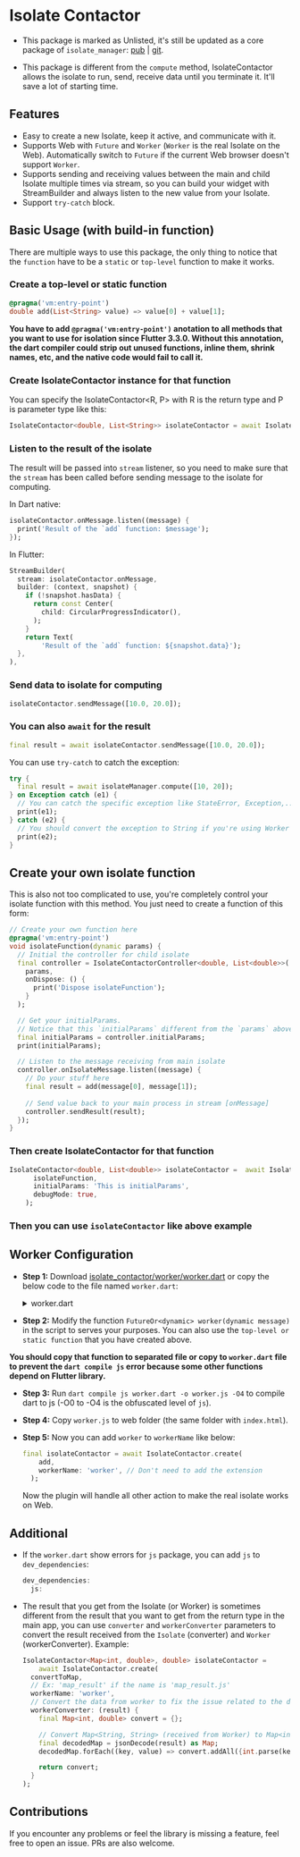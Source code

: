 # Isolate Contactor

* This package is marked as Unlisted, it's still be updated as a core package of `isolate_manager`: [pub](https://pub.dev/packages/isolate_manager) | [git](https://github.com/vursin/isolate_manager).

* This package is different from the `compute` method, IsolateContactor allows the isolate to run, send, receive data until you terminate it. It'll  save a lot of starting time.

## Features

* Easy to create a new Isolate, keep it active, and communicate with it.
* Supports Web with `Future` and `Worker` (`Worker` is the real Isolate on the Web). Automatically switch to `Future` if the current Web browser doesn't support `Worker`.
* Supports sending and receiving values between the main and child Isolate multiple times via stream, so you can build your widget with StreamBuilder and always listen to the new value from your Isolate.
* Support `try-catch` block.

## Basic Usage (with build-in function)

There are multiple ways to use this package, the only thing to notice that the `function` have to be a `static` or `top-level` function to make it works.

### Create a top-level or static function

``` dart
@pragma('vm:entry-point')
double add(List<String> value) => value[0] + value[1];
```

**You have to add `@pragma('vm:entry-point')` anotation to all methods that you want to use for isolation since Flutter 3.3.0. Without this annotation, the dart compiler could strip out unused functions, inline them, shrink names, etc, and the native code would fail to call it.**

### Create IsolateContactor instance for that function

You can specify the IsolateContactor<R, P> with R is the return type and P is parameter type like this:

``` dart
IsolateContactor<double, List<String>> isolateContactor = await IsolateContactor.create(add);
```

### Listen to the result of the isolate

The result will be passed into `stream` listener, so you need to make sure that the `stream` has been called before sending message to the isolate for computing.

In Dart native:

``` dart
isolateContactor.onMessage.listen((message) {
  print('Result of the `add` function: $message');
});
```

In Flutter:

``` dart
StreamBuilder(
  stream: isolateContactor.onMessage,
  builder: (context, snapshot) {
    if (!snapshot.hasData) {
      return const Center(
        child: CircularProgressIndicator(),
      );
    }
    return Text(
        'Result of the `add` function: ${snapshot.data}');
  },
),
```

### Send data to isolate for computing

``` dart
isolateContactor.sendMessage([10.0, 20.0]);
```

### You can also `await` for the result

``` dart
final result = await isolateContactor.sendMessage([10.0, 20.0]);
```

You can use `try-catch` to catch the exception:

``` dart
try {
  final result = await isolateManager.compute([10, 20]);
} on Exception catch (e1) {
  // You can catch the specific exception like StateError, Exception,..
  print(e1);
} catch (e2) {
  // You should convert the exception to String if you're using Worker and use this way to catch it
  print(e2);
}
```

## Create your own isolate function

This is also not too complicated to use, you're completely control your isolate function with this method.
You just need to create a function of this form:

``` dart
// Create your own function here
@pragma('vm:entry-point')
void isolateFunction(dynamic params) {
  // Initial the controller for child isolate
  final controller = IsolateContactorController<double, List<double>>(
    params, 
    onDispose: () {
      print('Dispose isolateFunction');
    }
  );

  // Get your initialParams.
  // Notice that this `initialParams` different from the `params` above.
  final initialParams = controller.initialParams;
  print(initialParams);

  // Listen to the message receiving from main isolate
  controller.onIsolateMessage.listen((message) {
    // Do your stuff here
    final result = add(message[0], message[1]);
    
    // Send value back to your main process in stream [onMessage]
    controller.sendResult(result);
  });
}
```

### Then create IsolateContactor for that function

``` dart
IsolateContactor<double, List<double>> isolateContactor =  await IsolateContactor.createOwnIsolate(
      isolateFunction,
      initialParams: 'This is initialParams',
      debugMode: true,
    );
```

### Then you can use `isolateContactor` like above example

## Worker Configuration

* **Step 1:** Download [isolate_contactor/worker/worker.dart](https://raw.githubusercontent.com/vursin/isolate_contactor/main/worker/worker.dart) or copy the below code to the file named `worker.dart`:

  <details>
  
  <summary>worker.dart</summary>

  ``` dart
  // ignore_for_file: avoid_web_libraries_in_flutter, depend_on_referenced_packages

  import 'dart:async';
  import 'dart:convert';
  import 'dart:html' as html;
  import 'dart:js' as js;

  import 'package:isolate_contactor/src/utils/exception.dart';
  import 'package:js/js.dart' as pjs;
  import 'package:js/js_util.dart' as js_util;

  @pjs.JS('self')
  external dynamic get globalScopeSelf;

  /// dart compile js worker.dart -o worker.js -O4

  /// In most cases you don't need to modify this function
  main() {
  callbackToStream('onmessage', (html.MessageEvent e) {
    return js_util.getProperty(e, 'data');
  }).listen((message) async {
    final Completer completer = Completer();
    completer.future.then(
    (value) => jsSendMessage(value),
    onError: (err, stack) =>
      jsSendMessage(IsolateException(err, stack).toJson()),
    );
    try {
    completer.complete(worker(message));
    } catch (err, stack) {
    jsSendMessage(IsolateException(err, stack).toJson());
    }
  });
  }

  /// TODO: Modify your function here:
  ///
  ///  Do this if you need to throw an exception
  ///
  ///  You should only throw the `message` instead of a whole Object because it may
  ///  not show as expected when sending back to the main app.
  ///
  /// ``` dart
  ///  return throw 'This is an error that you need to catch in your main app';
  /// ```
  FutureOr<dynamic> worker(dynamic message) {
  // Best way to use this method is encoding the result to JSON
  // before sending to the main app, then you can decode it back to
  // the return type you want with `workerConverter`.
  return jsonEncode(message);
  }

  /// Internal function
  Stream<T> callbackToStream<J, T>(
    String name, T Function(J jsValue) unwrapValue) {
  var controller = StreamController<T>.broadcast(sync: true);
  js_util.setProperty(js.context['self'], name, js.allowInterop((J event) {
    controller.add(unwrapValue(event));
  }));
  return controller.stream;
  }

  /// Internal function
  void jsSendMessage(dynamic m) {
  js.context.callMethod('postMessage', [m]);
  }
  ```

  </details>

* **Step 2:** Modify the function `FutureOr<dynamic> worker(dynamic message)` in the script to serves your purposes. You can also use the `top-level or static function` that you have created above.

 **You should copy that function to separated file or copy to `worker.dart` file to prevent the `dart compile js` error because some other functions depend on Flutter library.**

* **Step 3:** Run `dart compile js worker.dart -o worker.js -O4` to compile dart to js (-O0 to -O4 is the obfuscated level of `js`).
* **Step 4:** Copy `worker.js` to web folder (the same folder with `index.html`).
* **Step 5:** Now you can add `worker` to `workerName` like below:

  ``` dart
  final isolateContactor = await IsolateContactor.create(
      add,
      workerName: 'worker', // Don't need to add the extension
    );
  ```

  Now the plugin will handle all other action to make the real isolate works on Web.

## Additional

* If the `worker.dart` show errors for `js` package, you can add `js` to `dev_dependencies`:
  
  ``` dart
  dev_dependencies:
    js:
  ```

* The result that you get from the Isolate (or Worker) is sometimes different from the result that you want to get from the return type in the main app, you can use `converter` and `workerConverter` parameters to convert the result received from the `Isolate` (converter) and `Worker` (workerConverter). Example:

  ``` dart
  IsolateContactor<Map<int, double>, double> isolateContactor =
      await IsolateContactor.create(
    convertToMap,
    // Ex: 'map_result' if the name is 'map_result.js'
    workerName: 'worker',
    // Convert the data from worker to fix the issue related to the different data type between dart and js
    workerConverter: (result) {
      final Map<int, double> convert = {};

      // Convert Map<String, String> (received from Worker) to Map<int, double>
      final decodedMap = jsonDecode(result) as Map;
      decodedMap.forEach((key, value) => convert.addAll({int.parse(key): double.parse(value)}));

      return convert;
    }
  );
  ```

## Contributions

If you encounter any problems or feel the library is missing a feature, feel free to open an issue. PRs are also welcome.
